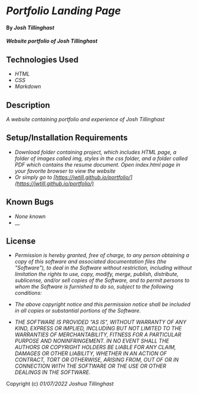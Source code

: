 # _Portfolio Landing Page_

#### By _**Josh Tillinghast**_

#### _Website portfolio of Josh Tillinghast_

## Technologies Used

* _HTML_
* _CSS_
* _Markdown_


## Description

_A website containing portfolio and experience of Josh Tillinghast_

## Setup/Installation Requirements

* _Download folder containing project, which includes HTML page, a folder of images called img, styles in the css folder, and a folder called PDF which contains the resume document. Open index.html page in your favorite browser to view the website_
* _Or simply go to [https://jwtill.github.io/portfolio/](https://jwtill.github.io/portfolio/)_


## Known Bugs

* _None known_
* __

## License

* _Permission is hereby granted, free of charge, to any person obtaining a copy
of this software and associated documentation files (the "Software"), to deal
in the Software without restriction, including without limitation the rights
to use, copy, modify, merge, publish, distribute, sublicense, and/or sell
copies of the Software, and to permit persons to whom the Software is
furnished to do so, subject to the following conditions:_

* _The above copyright notice and this permission notice shall be included in all
copies or substantial portions of the Software._

* _THE SOFTWARE IS PROVIDED "AS IS", WITHOUT WARRANTY OF ANY KIND, EXPRESS OR
IMPLIED, INCLUDING BUT NOT LIMITED TO THE WARRANTIES OF MERCHANTABILITY,
FITNESS FOR A PARTICULAR PURPOSE AND NONINFRINGEMENT. IN NO EVENT SHALL THE
AUTHORS OR COPYRIGHT HOLDERS BE LIABLE FOR ANY CLAIM, DAMAGES OR OTHER
LIABILITY, WHETHER IN AN ACTION OF CONTRACT, TORT OR OTHERWISE, ARISING FROM,
OUT OF OR IN CONNECTION WITH THE SOFTWARE OR THE USE OR OTHER DEALINGS IN THE
SOFTWARE._

Copyright (c) _01/07/2022_ _Joshua Tillinghast_
